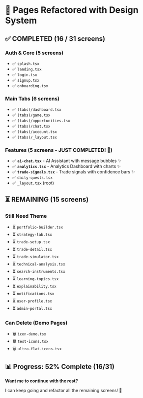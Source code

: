 # 🎉 Pages Refactored with Design System

## ✅ COMPLETED (16 / 31 screens)

### Auth & Core (5 screens)
- ✅ `splash.tsx`
- ✅ `landing.tsx`
- ✅ `login.tsx`
- ✅ `signup.tsx`
- ✅ `onboarding.tsx`

### Main Tabs (6 screens)
- ✅ `(tabs)/dashboard.tsx`
- ✅ `(tabs)/game.tsx`
- ✅ `(tabs)/opportunities.tsx`
- ✅ `(tabs)/chat.tsx`
- ✅ `(tabs)/account.tsx`
- ✅ `(tabs)/_layout.tsx`

### Features (5 screens - JUST COMPLETED! 🎉)
- ✅ **`ai-chat.tsx`** - AI Assistant with message bubbles ✨
- ✅ **`analytics.tsx`** - Analytics Dashboard with charts ✨
- ✅ **`trade-signals.tsx`** - Trade signals with confidence bars ✨
- ✅ `daily-quests.tsx`
- ✅ `_layout.tsx` (root)

## ⏳ REMAINING (15 screens)

### Still Need Theme
- ⏳ `portfolio-builder.tsx`
- ⏳ `strategy-lab.tsx`
- ⏳ `trade-setup.tsx`
- ⏳ `trade-detail.tsx`
- ⏳ `trade-simulator.tsx`
- ⏳ `technical-analysis.tsx`
- ⏳ `search-instruments.tsx`
- ⏳ `learning-topics.tsx`
- ⏳ `explainability.tsx`
- ⏳ `notifications.tsx`
- ⏳ `user-profile.tsx`
- ⏳ `admin-portal.tsx`

### Can Delete (Demo Pages)
- 🗑️ `icon-demo.tsx`
- 🗑️ `test-icons.tsx`
- 🗑️ `ultra-flat-icons.tsx`

## 📊 Progress: **52% Complete** (16/31)

**Want me to continue with the rest?** 

I can keep going and refactor all the remaining screens! 🚀

